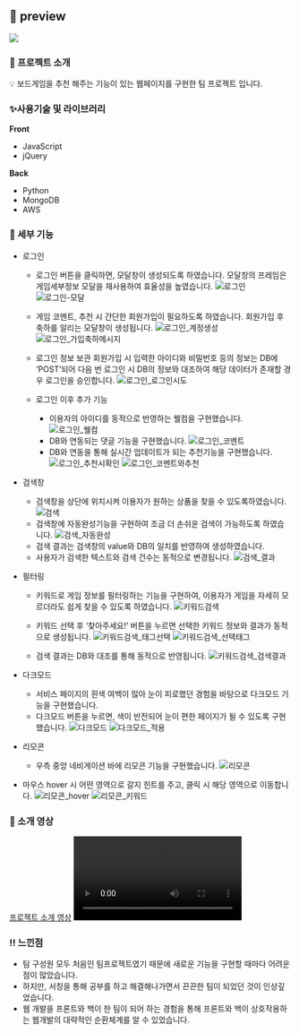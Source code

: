 ## 🔭 preview

<img src="https://file.notion.so/f/s/3881000d-f4ae-4c4d-98cb-97a640486093/%ED%99%94%EB%A9%B4_%EC%BA%A1%EC%B2%98_2022-02-20_102625.jpg?id=135eaa68-57d7-41a5-a0fd-b6504da707b0&table=block&spaceId=ae42ddab-f52a-4185-b6d8-5b159f46dd43&expirationTimestamp=1690077600000&signature=EBTy0THOFgySDngFBqCAUE9m8P6lJuWUGBb8Xl1_PB4&downloadName=%ED%99%94%EB%A9%B4+%EC%BA%A1%EC%B2%98+2022-02-20+102625.jpg" />

### 🤗 프로젝트 소개

<aside>
💡 보드게임을 추천 해주는 기능이 있는 웹페이지를 구현한 팀 프로젝트 입니다.

</aside>

### ✨사용기술 및 라이브러리

**Front**

- JavaScript
- jQuery

**Back**

- Python
- MongoDB
- AWS

### 🔬 세부 기능

- 로그인

  - 로그인 버튼을 클릭하면, 모달창이 생성되도록 하였습니다.
    모달창의 프레임은 게임세부정보 모달을 재사용하여 효율성을 높였습니다.
    <img src="https://file.notion.so/f/s/a60b6e00-d9a9-4aa5-8e06-feecbb719960/%EB%A1%9C%EA%B7%B8%EC%9D%B8.jpg?id=1a084a54-cf8e-4af3-846c-ebb13c83ba2d&table=block&spaceId=ae42ddab-f52a-4185-b6d8-5b159f46dd43&expirationTimestamp=1690084800000&signature=XCYSR8Ev8XWrTWsfq2lkHkLuiTI0ab-ohyLScreOMSQ&downloadName=%EB%A1%9C%EA%B7%B8%EC%9D%B8.jpg" alt="로그인"/>
    <img src="https://file.notion.so/f/s/be0fa34b-e622-4d1c-960f-d555def720e2/%EB%A1%9C%EA%B7%B8%EC%9D%B8_%EB%AA%A8%EB%8B%AC.jpg?id=9115f93a-ef5c-414e-afc5-8fc604250d10&table=block&spaceId=ae42ddab-f52a-4185-b6d8-5b159f46dd43&expirationTimestamp=1690084800000&signature=7RtNdL2tjypcql6nRALYxvXDDADH-vlI_LLXi2BUopc&downloadName=%EB%A1%9C%EA%B7%B8%EC%9D%B8_%EB%AA%A8%EB%8B%AC.jpg" alt="로그인-모달"/>
  - 게임 코멘트, 추천 시 간단한 회원가입이 필요하도록 하였습니다.
    회원가입 후 축하를 알리는 모달창이 생성됩니다.
    <img src="https://file.notion.so/f/s/dd5d1e3c-47a5-42c0-b3e4-97c24490f201/%EB%A1%9C%EA%B7%B8%EC%9D%B8_%EA%B3%84%EC%A0%95%EC%83%9D%EC%84%B1.jpg?id=fd99d6c5-630e-499b-b927-39a185631ddf&table=block&spaceId=ae42ddab-f52a-4185-b6d8-5b159f46dd43&expirationTimestamp=1690084800000&signature=UgCfwsOz0ioCFryAYzecyIu0h_ApWYKoidF4KgYNERk&downloadName=%EB%A1%9C%EA%B7%B8%EC%9D%B8_%EA%B3%84%EC%A0%95%EC%83%9D%EC%84%B1.jpg" alt="로그인_계정생성"/>
    <img src="https://file.notion.so/f/s/ddb90214-fff4-4549-ba4b-7ffb910f57bb/%EB%A1%9C%EA%B7%B8%EC%9D%B8_%EA%B0%80%EC%9E%85%EC%B6%95%ED%95%98%EB%A9%94%EC%8B%9C%EC%A7%80.jpg?id=d72ee6ee-44ac-4a8e-adf2-747b2b470e56&table=block&spaceId=ae42ddab-f52a-4185-b6d8-5b159f46dd43&expirationTimestamp=1690084800000&signature=Tom8YxanGndR6KwMNxYOiQ1dtra-aGVfyupCO1hQhl4&downloadName=%EB%A1%9C%EA%B7%B8%EC%9D%B8_%EA%B0%80%EC%9E%85%EC%B6%95%ED%95%98%EB%A9%94%EC%8B%9C%EC%A7%80.jpg" alt="로그인_가입축하메시지"/>
  - 로그인 정보 보관
    회원가입 시 입력한 아이디와 비밀번호 등의 정보는 DB에 ‘POST’되어 다음 번 로그인 시 DB의 정보와 대조하여 해당 데이터가 존재할 경우 로그인을 승인합니다.
    <img src="https://file.notion.so/f/s/2902fb11-7bdf-44de-b480-e686b058a7a5/%EB%A1%9C%EA%B7%B8%EC%9D%B8_%EB%A1%9C%EA%B7%B8%EC%9D%B8%EC%8B%9C%EB%8F%84.jpg?id=c3a0ca93-d645-4322-9025-1599b7ab5c6e&table=block&spaceId=ae42ddab-f52a-4185-b6d8-5b159f46dd43&expirationTimestamp=1690084800000&signature=j7mg20hPcTRgUZav1PlOZEt0abv5bZ6Mfxk2Dt7mA3c&downloadName=%EB%A1%9C%EA%B7%B8%EC%9D%B8_%EB%A1%9C%EA%B7%B8%EC%9D%B8%EC%8B%9C%EB%8F%84.jpg" alt="로그인_로그인시도"/>

  - 로그인 이후 추가 기능
    - 이용자의 아이디를 동적으로 반영하는 웰컴을 구현했습니다.
      <img src="https://file.notion.so/f/s/aee8351b-ade5-497f-97a6-b7723ddeca5d/%EB%A1%9C%EA%B7%B8%EC%9D%B8_%EC%9B%B0%EC%BB%B4.jpg?id=1cef30d6-3f65-47a4-bb26-7bd58552aa6e&table=block&spaceId=ae42ddab-f52a-4185-b6d8-5b159f46dd43&expirationTimestamp=1690084800000&signature=y_SxklMMdXl-GtGLGrk9iuViGHPLTfRJcTEt_GGVfeU&downloadName=%EB%A1%9C%EA%B7%B8%EC%9D%B8_%EC%9B%B0%EC%BB%B4.jpg" alt="로그인_웰컴"/>
    - DB와 연동되는 댓글 기능을 구현했습니다.
      <img src="https://file.notion.so/f/s/fac2e665-6585-4dc1-9525-db0049cac738/%EB%A1%9C%EA%B7%B8%EC%9D%B8_%EC%BD%94%EB%A9%98%ED%8A%B8.jpg?id=a463535d-c752-45a4-8ee9-22922a1d7b6c&table=block&spaceId=ae42ddab-f52a-4185-b6d8-5b159f46dd43&expirationTimestamp=1690084800000&signature=bEOruwMZyDWRsIx_HT6sjleGcWZ8xpHD92Xb2Bc82yc&downloadName=%EB%A1%9C%EA%B7%B8%EC%9D%B8_%EC%BD%94%EB%A9%98%ED%8A%B8.jpg" alt="로그인_코멘트"/>
    - DB와 연동을 통해 실시간 업데이트가 되는 추천기능을 구현했습니다.
      <img src="https://file.notion.so/f/s/0e3420b9-eb72-44d9-82d6-cc3f28ed7a03/%EB%A1%9C%EA%B7%B8%EC%9D%B8_%EC%B6%94%EC%B2%9C%EC%8B%9C%ED%99%95%EC%9D%B8.jpg?id=b38c1274-a5d8-4ad2-8fa2-694291348442&table=block&spaceId=ae42ddab-f52a-4185-b6d8-5b159f46dd43&expirationTimestamp=1690084800000&signature=JhIcyQvM6d2SZ3u_77YBJHK-rHtzqc68IZyKpKXroYw&downloadName=%EB%A1%9C%EA%B7%B8%EC%9D%B8_%EC%B6%94%EC%B2%9C%EC%8B%9C%ED%99%95%EC%9D%B8.jpg" alt="로그인_추천시확인"/>
      <img src="https://file.notion.so/f/s/db351781-28a8-4f2e-ace2-c5ca5051d5dc/%EB%A1%9C%EA%B7%B8%EC%9D%B8_%EC%BD%94%EB%A9%98%ED%8A%B8%EC%99%80%EC%B6%94%EC%B2%9C.jpg?id=818b28b8-9afa-426d-86a3-6277146653e1&table=block&spaceId=ae42ddab-f52a-4185-b6d8-5b159f46dd43&expirationTimestamp=1690084800000&signature=kD3cReVCwdZZLE4elI8F8E7csoq7lmIUwDSTeoy5rIU&downloadName=%EB%A1%9C%EA%B7%B8%EC%9D%B8_%EC%BD%94%EB%A9%98%ED%8A%B8%EC%99%80%EC%B6%94%EC%B2%9C.jpg" alt="로그인_코멘트와추천"/>

- 검색창

  - 검색창을 상단에 위치시켜 이용자가 원하는 상품을 찾을 수 있도록하였습니다.
    <img src="https://file.notion.so/f/s/bb1bffa4-586b-4563-bdc1-f0b589726781/%EA%B2%80%EC%83%89.jpg?id=8296a286-afd7-4de9-bfed-52560cabe0ba&table=block&spaceId=ae42ddab-f52a-4185-b6d8-5b159f46dd43&expirationTimestamp=1690084800000&signature=XkoqqXCl7rxnkdxjS6goi7O8_akKU8_45969ZfKFcJQ&downloadName=%EA%B2%80%EC%83%89.jpg" alt="검색"/>
  - 검색창에 자동완성기능을 구현하여 조금 더 손쉬운 검색이 가능하도록 하였습니다.
    <img src="https://file.notion.so/f/s/44441f2a-44c9-4d03-a158-5bfcb98e4494/%EA%B2%80%EC%83%89_%EC%9E%90%EB%8F%99%EC%99%84%EC%84%B1.jpg?id=fca93782-4fc5-4f2b-8a99-7db7d00fb4a6&table=block&spaceId=ae42ddab-f52a-4185-b6d8-5b159f46dd43&expirationTimestamp=1690084800000&signature=mCyDQ4zX4lNUxcrs1K1jmY8mq0ZB1OFijygPLHyDtA0&downloadName=%EA%B2%80%EC%83%89_%EC%9E%90%EB%8F%99%EC%99%84%EC%84%B1.jpg" alt="검색_자동완성"/>
  - 검색 결과는 검색창의 value와 DB의 일치를 반영하여 생성하였습니다.
  - 사용자가 검색한 텍스트와 검색 건수는 동적으로 변경됩니다.
    <img src="https://file.notion.so/f/s/131864a5-c224-42bf-a4b9-5742796e76e1/%EA%B2%80%EC%83%89_%EA%B2%B0%EA%B3%BC.jpg?id=9df90556-d642-4c20-99db-75e23ed6dfb6&table=block&spaceId=ae42ddab-f52a-4185-b6d8-5b159f46dd43&expirationTimestamp=1690084800000&signature=HCxwoxyen45KspBV_76WcyO78ZWevoCTDT5oFsjqAWI&downloadName=%EA%B2%80%EC%83%89_%EA%B2%B0%EA%B3%BC.jpg" alt="검색_결과"/>

- 필터링

  - 키워드로 게임 정보를 필터링하는 기능을 구현하여, 이용자가 게임을 자세히 모르더라도 쉽게 찾을 수 있도록 하였습니다.
    <img src="https://file.notion.so/f/s/1aa0cc17-a9e4-4a18-91cb-b64cef207848/%ED%82%A4%EC%9B%8C%EB%93%9C%EA%B2%80%EC%83%89.jpg?id=ad9385bc-2b05-4536-b761-57664598e19f&table=block&spaceId=ae42ddab-f52a-4185-b6d8-5b159f46dd43&expirationTimestamp=1690084800000&signature=7V1DN7EL3thWlnPKQtqstMLgsd1hGN206GYqptjoyRg&downloadName=%ED%82%A4%EC%9B%8C%EB%93%9C%EA%B2%80%EC%83%89.jpg" alt="키워드검색"/>

  - 키워드 선택 후 ‘찾아주세요!’ 버튼을 누르면 선택한 키워드 정보와 결과가 동적으로 생성됩니다.
    <img src="https://file.notion.so/f/s/62512107-b0b6-4310-af5a-e433929b9b83/%ED%82%A4%EC%9B%8C%EB%93%9C%EA%B2%80%EC%83%89_%ED%83%9C%EA%B7%B8%EC%84%A0%ED%83%9D.jpg?id=62696af5-c6de-4442-94c1-e9e2da90d341&table=block&spaceId=ae42ddab-f52a-4185-b6d8-5b159f46dd43&expirationTimestamp=1690084800000&signature=mrrQ7NQWdvD1KTAPNI1_y1zT7MI3F2UlB3hHT2fmZC8&downloadName=%ED%82%A4%EC%9B%8C%EB%93%9C%EA%B2%80%EC%83%89_%ED%83%9C%EA%B7%B8%EC%84%A0%ED%83%9D.jpg" alt="키워드검색_태그선택"/>
    <img src="https://file.notion.so/f/s/3fa4ee72-5f5b-46a2-a98e-b33b711ec948/%ED%82%A4%EC%9B%8C%EB%93%9C%EA%B2%80%EC%83%89_%EC%84%A0%ED%83%9D%ED%83%9C%EA%B7%B8.jpg?id=8cd8a16d-a357-4233-98ca-6ce4d36b1657&table=block&spaceId=ae42ddab-f52a-4185-b6d8-5b159f46dd43&expirationTimestamp=1690084800000&signature=-0y5eGNJ5bTi0VaNj7Xte6xlqhdvEjBzG9AkLoqDr5w&downloadName=%ED%82%A4%EC%9B%8C%EB%93%9C%EA%B2%80%EC%83%89_%EC%84%A0%ED%83%9D%ED%83%9C%EA%B7%B8.jpg" alt="키워드검색_선택태그"/>
  - 검색 결과는 DB와 대조를 통해 동적으로 반영됩니다.
    <img src="https://file.notion.so/f/s/91634411-1c6e-4aee-a3b3-7b9774f024fe/%ED%82%A4%EC%9B%8C%EB%93%9C%EA%B2%80%EC%83%89_%EA%B2%80%EC%83%89%EA%B2%B0%EA%B3%BC.jpg?id=3c79bf77-34a1-4fd7-8732-9406c34755e7&table=block&spaceId=ae42ddab-f52a-4185-b6d8-5b159f46dd43&expirationTimestamp=1690084800000&signature=QQiv1GDJkXETBuRnVza8ZYoRWlt1zCcu-tfhUoXDMzI&downloadName=%ED%82%A4%EC%9B%8C%EB%93%9C%EA%B2%80%EC%83%89_%EA%B2%80%EC%83%89%EA%B2%B0%EA%B3%BC.jpg" alt="키워드검색_검색결과"/>

- 다크모드

  - 서비스 페이지의 흰색 여백이 많아 눈이 피로했던 경험을 바탕으로 다크모드 기능을 구현했습니다.
  - 다크모드 버튼을 누르면, 색이 반전되어 눈이 편한 페이지가 될 수 있도록 구현했습니다.
    <img src="https://file.notion.so/f/s/f2471ace-99c5-4d13-ac18-033e0608fbef/%EB%8B%A4%ED%81%AC%EB%AA%A8%EB%93%9C.jpg?id=bc3ef3b6-4b8f-442d-8ada-9d9ae96b7f97&table=block&spaceId=ae42ddab-f52a-4185-b6d8-5b159f46dd43&expirationTimestamp=1690084800000&signature=dg_ZdSo-UKMmyz89KzVX4gKitrRMT8wkBGTUwzuI2NI&downloadName=%EB%8B%A4%ED%81%AC%EB%AA%A8%EB%93%9C.jpg" alt="다크모드"/>
    <img src="https://file.notion.so/f/s/91268a30-9f20-4e98-9946-c70b4838dc78/%EB%8B%A4%ED%81%AC%EB%AA%A8%EB%93%9C_%EC%A0%81%EC%9A%A9.jpg?id=be876e00-eca7-4155-8053-e75c2545f0d8&table=block&spaceId=ae42ddab-f52a-4185-b6d8-5b159f46dd43&expirationTimestamp=1690084800000&signature=1B8zfxg9UgOC3IL60sIfICh7GeAWBKVOccytHx7QU_w&downloadName=%EB%8B%A4%ED%81%AC%EB%AA%A8%EB%93%9C_%EC%A0%81%EC%9A%A9.jpg" alt="다크모드_적용"/>

- 리모콘

  - 우측 중앙 네비게이션 바에 리모콘 기능을 구현했습니다.
    <img src="https://file.notion.so/f/s/9b501534-6896-4ec1-a662-7c67a6067dc3/%EB%A6%AC%EB%AA%A8%EC%BD%98.jpg?id=bf7fa2e9-5157-48f4-bbfe-17f147ab1ad6&table=block&spaceId=ae42ddab-f52a-4185-b6d8-5b159f46dd43&expirationTimestamp=1690084800000&signature=FOeNAdJU8hT2CoNqbU-V6mW32ee7gmEqvZU0hHnNwj8&downloadName=%EB%A6%AC%EB%AA%A8%EC%BD%98.jpg" alt="리모콘"/>

- 마우스 hover 시 어떤 영역으로 갈지 힌트를 주고, 클릭 시 해당 영역으로 이동합니다.
  <img src="https://file.notion.so/f/s/ef3539b8-68a6-4844-a830-826f270121dc/%EB%A6%AC%EB%AA%A8%EC%BD%98_hover.jpg?id=164aec92-8997-4d75-9ec1-5d154037342b&table=block&spaceId=ae42ddab-f52a-4185-b6d8-5b159f46dd43&expirationTimestamp=1690084800000&signature=BrY2GmB_NG7LstsZfIzo4jTrTR_QC9EzFwBe8Y75Qu4&downloadName=%EB%A6%AC%EB%AA%A8%EC%BD%98_hover.jpg" alt="리모콘_hover"/>
  <img src="https://file.notion.so/f/s/9a979795-1e21-4235-ae2e-b734bf3f2a41/%EB%A6%AC%EB%AA%A8%EC%BD%98_%ED%82%A4%EC%9B%8C%EB%93%9C.jpg?id=14ea6eca-4c34-4cb0-a2eb-dd9d639f36d3&table=block&spaceId=ae42ddab-f52a-4185-b6d8-5b159f46dd43&expirationTimestamp=1690084800000&signature=G4wdMMsJDUI6dsCNpuv_IJh8VsQY3ZCALuSM2abxiHQ&downloadName=%EB%A6%AC%EB%AA%A8%EC%BD%98_%ED%82%A4%EC%9B%8C%EB%93%9C.jpg" alt="리모콘_키워드"/>

### 🍿 소개 영상

<a href="https://media-sparta.s3.amazonaws.com/media/tempvideos/20220103/djulx350psg0qvbn.mp4" >프로젝트 소개 영상</a>
<video src="https://media-sparta.s3.amazonaws.com/media/tempvideos/20220103/djulx350psg0qvbn.mp4">

### ‼ 느낀점

- 팀 구성원 모두 처음인 팀프로젝트였기 때문에 새로운 기능을 구현할 때마다 어려운 점이 많았습니다.
- 하지만, 서칭을 통해 공부를 하고 해결해나가면서 끈끈한 팀이 되었던 것이 인상깊었습니다.
- 웹 개발을 프론트와 백이 한 팀이 되어 하는 경험을 통해 프론트와 백이 상호작용하는 웹개발의 대략적인 순환체계를 알 수 있었습니다.
